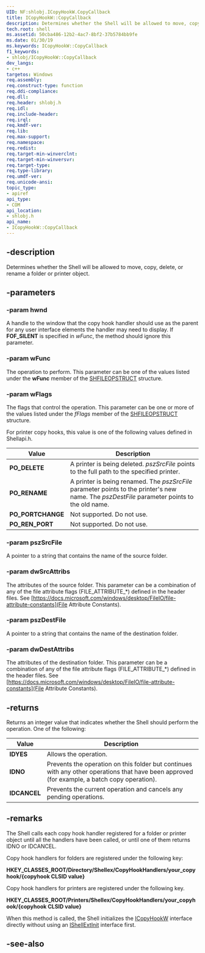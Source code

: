 ```yaml
---
UID: NF:shlobj.ICopyHookW.CopyCallback
title: ICopyHookW::CopyCallback
description: Determines whether the Shell will be allowed to move, copy, delete, or rename a folder or printer object.
tech.root: shell
ms.assetid: 50cba486-12b2-4ac7-8bf2-37b5784bb9fe
ms.date: 01/30/19
ms.keywords: ICopyHookW::CopyCallback
f1_keywords:
- shlobj/ICopyHookW::CopyCallback
dev_langs:
- c++
targetos: Windows
req.assembly: 
req.construct-type: function
req.ddi-compliance: 
req.dll: 
req.header: shlobj.h
req.idl: 
req.include-header: 
req.irql: 
req.kmdf-ver: 
req.lib: 
req.max-support: 
req.namespace: 
req.redist: 
req.target-min-winverclnt: 
req.target-min-winversvr: 
req.target-type: 
req.type-library: 
req.umdf-ver: 
req.unicode-ansi: 
topic_type:
- apiref
api_type:
- COM
api_location:
- shlobj.h
api_name:
- ICopyHookW::CopyCallback
---
```


## -description

Determines whether the Shell will be allowed to move, copy, delete, or rename a folder or printer object.

## -parameters

### -param hwnd

A handle to the window that the copy hook handler should use as the parent for any user interface elements the handler may need to display. If **FOF_SILENT** is specified in *wFunc*, the method should ignore this parameter.

### -param wFunc

The operation to perform. This parameter can be one of the values listed under the **wFunc** member of the [SHFILEOPSTRUCT](https://docs.microsoft.com/windows/desktop/api/shellapi/ns-shellapi-shfileopstructa) structure.

### -param wFlags

The flags that control the operation. This parameter can be one or more of the values listed under the *fFlags* member of the [SHFILEOPSTRUCT](https://docs.microsoft.com/windows/desktop/api/shellapi/ns-shellapi-shfileopstructa) structure. 
                        
For printer copy hooks, this value is one of the following values defined in Shellapi.h.

                 

| Value       | Description |
|-------------|------------|
|  **PO_DELETE**      | A printer is being deleted. *pszSrcFile* points to the full path to the specified printer.           |
|  **PO_RENAME**       | A printer is being renamed. The *pszSrcFile* parameter points to the printer's new name. The *pszDestFile* parameter points to the old name.           |
| **PO_PORTCHANGE**    | Not supported. Do not use.          |
| **PO_REN_PORT**    | Not supported. Do not use.           |

### -param pszSrcFile

A pointer to a string that contains the name of the source folder.

### -param dwSrcAttribs

The attributes of the source folder. This parameter can be a combination of any of the file attribute flags (FILE_ATTRIBUTE_*) defined in the header files. See [https://docs.microsoft.com/windows/desktop/FileIO/file-attribute-constants](File Attribute Constants).

### -param pszDestFile

A pointer to a string that contains the name of the destination folder.

### -param dwDestAttribs

The attributes of the destination folder. This parameter can be a combination of any of the file attribute flags (FILE_ATTRIBUTE_*) defined in the header files. See [https://docs.microsoft.com/windows/desktop/FileIO/file-attribute-constants](File Attribute Constants).

## -returns

Returns an integer value that indicates whether the Shell should perform the operation. One of the following:

| Value       | Description |
|-------------|------------|
| **IDYES**       | Allows the operation.           |
| **IDNO**        | Prevents the operation on this folder but continues with any other operations that have been approved (for example, a batch copy operation).           |
| **IDCANCEL**    | Prevents the current operation and cancels any pending operations.           |

## -remarks

The Shell calls each copy hook handler registered for a folder or printer object until all the handlers have been called, or until one of them returns IDNO or IDCANCEL.

Copy hook handlers for folders are registered under the following key:

**HKEY_CLASSES_ROOT/Directory/Shellex/CopyHookHandlers/your_copyhook/{copyhook CLSID value}**

Copy hook handlers for printers are registered under the following key.

**HKEY_CLASSES_ROOT/Printers/Shellex/CopyHookHandlers/your_copyhook/{copyhook CLSID value}**
                
When this method is called, the Shell initializes the [ICopyHookW](nn-shlobj-icopyhookw.md) interface directly without using an [IShellExtInit](https://docs.microsoft.com/windows/desktop/api/shobjidl_core/nn-shobjidl_core-ishellextinit) interface first.               

## -see-also



